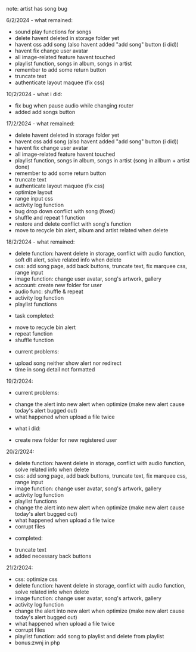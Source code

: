 note:
artist has song bug

6/2/2024 - what remained:
- sound play functions for songs
- delete havent deleted in storage folder yet 
- havent css add song (also havent added "add song" button (i did))
- havent fix change user avatar
- all image-related feature havent touched 
- playlist function, songs in album, songs in artist
- remember to add some return button 
- truncate text
- authenticate layout maquee (fix css)

10/2/2024 - what i did:
- fix bug when pause audio while changing router
- added add songs button

17/2/2024 - what remained:
- delete havent deleted in storage folder yet 
- havent css add song (also havent added "add song" button (i did))
- havent fix change user avatar
- all image-related feature havent touched 
- playlist function, songs in album, songs in artist (song in allbum + artist done)
- remember to add some return button 
- truncate text
- authenticate layout maquee (fix css)
- optimize layout 
- range input css
- activity log function
- bug drop down conflict with song (fixed)
- shuffle and repeat 1 function
- restore and delete conflict with song's function
- move to recycle bin alert, album and artist related when delete

18/2/2024 - what remained:
- delete function: havent delete in storage, conflict with audio function, soft dlt alert, solve related info when delete
- css: add song page, add back buttons, truncate text, fix marquee css, range input
- image function: change user avatar, song's artwork, gallery
- account: create new folder for user 
- audio func: shuffle & repeat
- activity log function
- playlist functions

* task completed: 
- move to recycle bin alert
- repeat function
- shuffle function

* current problems: 
- upload song neither show alert nor redirect
- time in song detail not formatted

19/2/2024:
* current problems: 
- change the alert into new alert when optimize (make new alert cause today's alert bugged out)
- what happened when upload a file twice

* what i did:
- create new folder for new registered user

20/2/2024:
- delete function: havent delete in storage, conflict with audio function, solve related info when delete
- css: add song page, add back buttons, truncate text, fix marquee css, range input
- image function: change user avatar, song's artwork, gallery
- activity log function
- playlist functions
- change the alert into new alert when optimize (make new alert cause today's alert bugged out)
- what happened when upload a file twice
- corrupt files

* completed:
- truncate text
- added necessary back buttons

21/2/2024: 
- css: optimize css
- delete function: havent delete in storage, conflict with audio function, solve related info when delete
- image function: change user avatar, song's artwork, gallery
- activity log function
- change the alert into new alert when optimize (make new alert cause today's alert bugged out)
- what happened when upload a file twice
- corrupt files
- playlist function: add song to playlist and delete from playlist
- bonus:zwnj in php 
